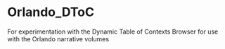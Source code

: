 # Orlando_DToC
For experimentation with the Dynamic Table of Contexts Browser for use with the Orlando narrative volumes
